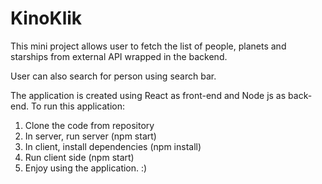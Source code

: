 # KinoKlik
This mini project allows user to fetch the list of people, 
planets and starships from external API wrapped in the backend. 

User can also search for person using search bar. 

The application is created using React as front-end and Node js as back-end.
To run this application:
1. Clone the code from repository
2. In server, run server (npm start) 
3. In client, install dependencies (npm install)
4. Run client side (npm start) 
5. Enjoy using the application. :)
